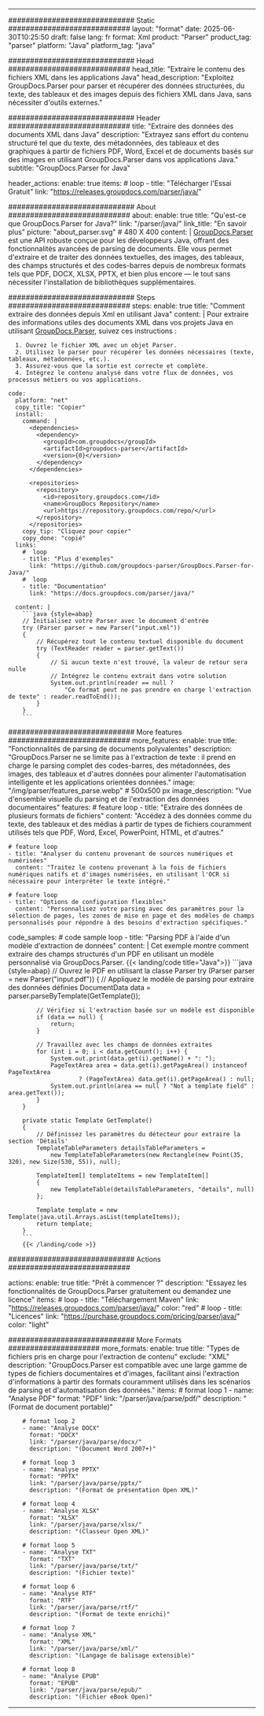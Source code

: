 


---
############################# Static ############################
layout: "format"
date:  2025-06-30T10:25:50
draft: false
lang: fr
format: Xml
product: "Parser"
product_tag: "parser"
platform: "Java"
platform_tag: "java"

############################# Head ############################
head_title: "Extraire le contenu des fichiers XML dans les applications Java"
head_description: "Exploitez GroupDocs.Parser pour parser et récupérer des données structurées, du texte, des tableaux et des images depuis des fichiers XML dans Java, sans nécessiter d'outils externes."

############################# Header ############################
title: "Extraire des données des documents XML dans Java" 
description: "Extrayez sans effort du contenu structuré tel que du texte, des métadonnées, des tableaux et des graphiques à partir de fichiers PDF, Word, Excel et de documents basés sur des images en utilisant GroupDocs.Parser dans vos applications Java."
subtitle: "GroupDocs.Parser for Java" 

header_actions:
  enable: true
  items:
    #  loop
    - title: "Télécharger l'Essai Gratuit"
      link: "https://releases.groupdocs.com/parser/java/"
      
############################# About ############################
about:
    enable: true
    title: "Qu'est-ce que GroupDocs.Parser for Java?"
    link: "/parser/java/"
    link_title: "En savoir plus"
    picture: "about_parser.svg" # 480 X 400
    content: |
       [GroupDocs.Parser](/parser/java/) est une API robuste conçue pour les développeurs Java, offrant des fonctionnalités avancées de parsing de documents. Elle vous permet d'extraire et de traiter des données textuelles, des images, des tableaux, des champs structurés et des codes-barres depuis de nombreux formats tels que PDF, DOCX, XLSX, PPTX, et bien plus encore — le tout sans nécessiter l'installation de bibliothèques supplémentaires.

############################# Steps ############################
steps:
    enable: true
    title: "Comment extraire des données depuis Xml en utilisant Java"
    content: |
      Pour extraire des informations utiles des documents XML dans vos projets Java en utilisant [GroupDocs.Parser](/parser/java/), suivez ces instructions :
      
      1. Ouvrez le fichier XML avec un objet Parser.
      2. Utilisez le parser pour récupérer les données nécessaires (texte, tableaux, métadonnées, etc.).
      3. Assurez-vous que la sortie est correcte et complète.
      4. Intégrez le contenu analysé dans votre flux de données, vos processus métiers ou vos applications.
   
    code:
      platform: "net"
      copy_title: "Copier"
      install:
        command: |
          <dependencies>
            <dependency>
              <groupId>com.groupdocs</groupId>
              <artifactId>groupdocs-parser</artifactId>
              <version>{0}</version>
            </dependency>
          </dependencies>

          <repositories>
            <repository>
              <id>repository.groupdocs.com</id>
              <name>GroupDocs Repository</name>
              <url>https://repository.groupdocs.com/repo/</url>
            </repository>
          </repositories>
        copy_tip: "Cliquez pour copier"
        copy_done: "copié"
      links:
        #  loop
        - title: "Plus d'exemples"
          link: "https://github.com/groupdocs-parser/GroupDocs.Parser-for-Java/"
        #  loop
        - title: "Documentation"
          link: "https://docs.groupdocs.com/parser/java/"
          
      content: |
        ```java {style=abap}
        // Initialisez votre Parser avec le document d'entrée
        try (Parser parser = new Parser("input.xml"))
        {
            // Récupérez tout le contenu textuel disponible du document
            try (TextReader reader = parser.getText())
            {
                // Si aucun texte n'est trouvé, la valeur de retour sera nulle
                // Intégrez le contenu extrait dans votre solution
                System.out.println(reader == null ? 
                    "Ce format peut ne pas prendre en charge l'extraction de texte" : reader.readToEnd());
            }
        }
        ```            

############################# More features ############################
more_features:
  enable: true
  title: "Fonctionnalités de parsing de documents polyvalentes"
  description: "GroupDocs.Parser ne se limite pas à l'extraction de texte : il prend en charge le parsing complet des codes-barres, des métadonnées, des images, des tableaux et d'autres données pour alimenter l'automatisation intelligente et les applications orientées données."
  image: "/img/parser/features_parse.webp" # 500x500 px
  image_description: "Vue d'ensemble visuelle du parsing et de l'extraction des données documentaires"
  features:
    # feature loop
    - title: "Extraire des données de plusieurs formats de fichiers"
      content: "Accédez à des données comme du texte, des tableaux et des médias à partir de types de fichiers couramment utilisés tels que PDF, Word, Excel, PowerPoint, HTML, et d'autres."

    # feature loop
    - title: "Analyser du contenu provenant de sources numériques et numérisées"
      content: "Traitez le contenu provenant à la fois de fichiers numériques natifs et d'images numérisées, en utilisant l'OCR si nécessaire pour interpréter le texte intégré."

    # feature loop
    - title: "Options de configuration flexibles"
      content: "Personnalisez votre parsing avec des paramètres pour la sélection de pages, les zones de mise en page et des modèles de champs personnalisés pour répondre à des besoins d'extraction spécifiques."
      
  code_samples:
    # code sample loop
    - title: "Parsing PDF à l'aide d'un modèle d'extraction de données"
      content: |
        Cet exemple montre comment extraire des champs structurés d'un PDF en utilisant un modèle personnalisé via GroupDocs.Parser.
        {{< landing/code title="Java">}}
        ```java {style=abap}
        //  Ouvrez le PDF en utilisant la classe Parser
        try (Parser parser = new Parser("input.pdf"))
        {
            // Appliquez le modèle de parsing pour extraire des données définies
            DocumentData data = parser.parseByTemplate(GetTemplate());

            // Vérifiez si l'extraction basée sur un modèle est disponible
            if (data == null) {
                return;
            }

            // Travaillez avec les champs de données extraites
            for (int i = 0; i < data.getCount(); i++) {
                System.out.print(data.get(i).getName() + ": ");
                PageTextArea area = data.get(i).getPageArea() instanceof PageTextArea
                        ? (PageTextArea) data.get(i).getPageArea() : null;
                System.out.println(area == null ? "Not a template field" : area.getText());
            }
        }

        private static Template GetTemplate()
        {
            // Définissez les paramètres du détecteur pour extraire la section 'Détails'
            TemplateTableParameters detailsTableParameters = 
                new TemplateTableParameters(new Rectangle(new Point(35, 320), new Size(530, 55)), null);

            TemplateItem[] templateItems = new TemplateItem[]
            {
                new TemplateTable(detailsTableParameters, "details", null)
            };

            Template template = new Template(java.util.Arrays.asList(templateItems));
            return template;
        }
        ```
        {{< /landing/code >}}


############################# Actions ############################

actions:
  enable: true
  title: "Prêt à commencer ?"
  description: "Essayez les fonctionnalités de GroupDocs.Parser gratuitement ou demandez une licence"
  items:
    #  loop
    - title: "Téléchargement Maven"
      link: "https://releases.groupdocs.com/parser/java/"
      color: "red"
        #  loop
    - title: "Licences"
      link: "https://purchase.groupdocs.com/pricing/parser/java/"
      color: "light"


############################# More Formats #####################
more_formats:
    enable: true
    title: "Types de fichiers pris en charge pour l'extraction de contenu"
    exclude: "XML"
    description: "GroupDocs.Parser est compatible avec une large gamme de types de fichiers documentaires et d'images, facilitant ainsi l'extraction d'informations à partir des formats couramment utilisés dans les scénarios de parsing et d'automatisation des données."
    items: 
        # format loop 1
        - name: "Analyse PDF"
          format: "PDF"
          link: "/parser/java/parse/pdf/"
          description: "(Format de document portable)"
          
        # format loop 2
        - name: "Analyse DOCX"
          format: "DOCX"
          link: "/parser/java/parse/docx/"
          description: "(Document Word 2007+)"
          
        # format loop 3
        - name: "Analyse PPTX"
          format: "PPTX"
          link: "/parser/java/parse/pptx/"
          description: "(Format de présentation Open XML)"
          
        # format loop 4
        - name: "Analyse XLSX"
          format: "XLSX"
          link: "/parser/java/parse/xlsx/"
          description: "(Classeur Open XML)"
          
        # format loop 5
        - name: "Analyse TXT"
          format: "TXT"
          link: "/parser/java/parse/txt/"
          description: "(Fichier texte)"
          
        # format loop 6
        - name: "Analyse RTF"
          format: "RTF"
          link: "/parser/java/parse/rtf/"
          description: "(Format de texte enrichi)"
          
        # format loop 7
        - name: "Analyse XML"
          format: "XML"
          link: "/parser/java/parse/xml/"
          description: "(Langage de balisage extensible)"
          
        # format loop 8
        - name: "Analyse EPUB"
          format: "EPUB"
          link: "/parser/java/parse/epub/"
          description: "(Fichier eBook Open)"
         
          

---
